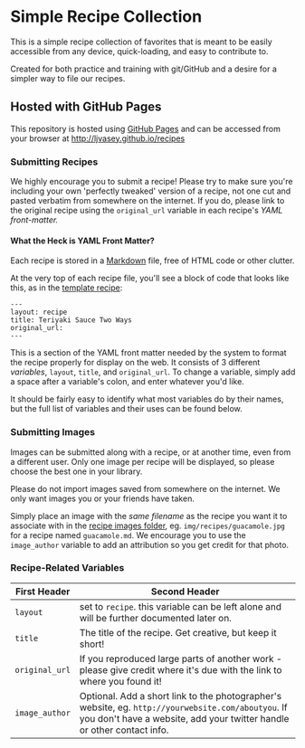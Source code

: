 # Simple Recipe Collection

This is a simple recipe collection of favorites that is meant to be easily accessible from any device, quick-loading, and easy to contribute to.

Created for both practice and training with git/GitHub and a desire for a simpler way to file our recipes.

## Hosted with GitHub Pages

This repository is hosted using [GitHub Pages](http://pages.github.com/) and can be accessed from your browser at http://ljvasey.github.io/recipes

### Submitting Recipes

We highly encourage you to submit a recipe! Please try to make sure you're including your own 'perfectly tweaked' version of a recipe, not one cut and pasted verbatim from somewhere on the internet. If you do, please link to the original recipe using the `original_url` variable in each recipe's *YAML front-matter.*

#### What the Heck is YAML Front Matter?

Each recipe is stored in a [Markdown][] file, free of HTML code or other clutter.

At the very top of each recipe file, you'll see a block of code that looks like this, as in the [template recipe][]:

```
---
layout: recipe
title: Teriyaki Sauce Two Ways
original_url:
---
```

This is a section of the YAML front matter needed by the system to format the recipe properly for display on the web. It consists of 3 different _variables_, `layout`, `title`, and `original_url`. To change a variable, simply add a space after a variable's colon, and enter whatever you'd like.

It should be fairly easy to identify what most variables do by their names, but the full list of variables and their uses can be found below.

### Submitting Images

Images can be submitted along with a recipe, or at another time, even from a different user. Only one image per recipe will be displayed, so please choose the best one in your library.

Please do not import images saved from somewhere on the internet. We only want images you or your friends have taken.

Simply place an image with the *same filename* as the recipe you want it to associate with in the [recipe images folder][], eg. `img/recipes/guacamole.jpg` for a recipe named `guacamole.md`. We encourage you to use the `image_author` variable to add an attribution so you get credit for that photo.

### Recipe-Related Variables

First Header  | Second Header
------------- | -------------
`layout`  | set to `recipe`. this variable can be left alone and will be further documented later on.
`title`  | The title of the recipe. Get creative, but keep it short!
`original_url`  | If you reproduced large parts of another work - please give credit where it's due with the link to where you found it!
`image_author`  | Optional. Add a short link to the photographer's website, eg. `http://yourwebsite.com/aboutyou`. If you don't have a website, add your twitter handle or other contact info.

[markdown]: http://guides.github.com/overviews/mastering-markdown/  "Github's 'Mastering Markdown' Page"
[template recipe]: https://raw.github.com/ljvasey/recipes/gh-pages/sauce/teriyaki.md  "Template Recipe"
[recipe images folder]: https://github.com/ljvasey/recipes/tree/gh-pages/img/recipes  "Our Recipe Images Folder"





